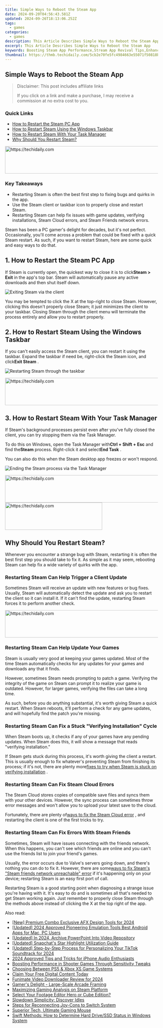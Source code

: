 ```yaml
---
title: Simple Ways to Reboot the Steam App
date: 2024-09-20T04:56:43.581Z
updated: 2024-09-26T18:13:06.252Z
tags:
  - games
categories:
  - games
description: This Article Describes Simple Ways to Reboot the Steam App
excerpt: This Article Describes Simple Ways to Reboot the Steam App
keywords: Boosting Steam App Performance,Stream App Revival Tips,Enhance Steam Experience Easily,Quick Steam Reboot Guide,Improve Steam App Speed,Restart Steam for Optimization,Revitalize Your Steam Use
thumbnail: https://thmb.techidaily.com/5cb2e70fe5fc4984663e55071f50818b86ad28c6053861679577418a188e88c7.jpg
---
```


## Simple Ways to Reboot the Steam App

>  Disclaimer: This post includes affiliate links
>
>  If you click on a link and make a purchase, I may receive a commission at no extra cost to you.
>

### Quick Links

* [How to Restart the Steam PC App](#how-to-restart-the-steam-pc-app)
* [How to Restart Steam Using the Windows Taskbar](#how-to-restart-steam-using-the-windows-taskbar)
* [How to Restart Steam With Your Task Manager](#how-to-restart-steam-with-your-task-manager)
* [Why Should You Restart Steam?](#why-should-you-restart-steam)

<!-- affiliate ads begin -->
<a href="https://aligracehair.sjv.io/c/5597632/1948881/19272" target="_top" id="1948881">
  <img src="//a.impactradius-go.com/display-ad/19272-1948881" border="0" alt="https://techidaily.com" width="728" height="90"/>
</a>
<img height="0" width="0" src="https://aligracehair.sjv.io/i/5597632/1948881/19272" style="position:absolute;visibility:hidden;" border="0" />
<!-- affiliate ads end -->

### Key Takeaways

* Restarting Steam is often the best first step to fixing bugs and quirks in the app.
* Use the Steam client or taskbar icon to properly close and restart Steam.
* Restarting Steam can help fix issues with game updates, verifying installations, Steam Cloud errors, and Steam Friends network errors.

 Steam has been a PC gamer's delight for decades, but it's not perfect. Occasionally, you'll come across a problem that could be fixed with a quick Steam restart. As such, if you want to restart Steam, here are some quick and easy ways to do that.

## 1\. How to Restart the Steam PC App

 If Steam is currently open, the quickest way to close it is to click**Steam > Exit** in the app's top bar. Steam will automatically pause any active downloads and then shut itself down.

![Exiting Steam via the client](https://static1.makeuseofimages.com/wordpress/wp-content/uploads/2024/01/restart-steam-exit-client.jpg)

 You may be tempted to click the X at the top-right to close Steam. However, clicking this doesn't properly close Steam; it just minimizes the client to your taskbar. Closing Steam through the client menu will terminate the process entirely and allow you to restart properly.

## 2\. How to Restart Steam Using the Windows Taskbar

 If you can't easily access the Steam client, you can restart it using the taskbar. Expand the taskbar if need be, right-click the Steam icon, and click**Exit Steam** .

![Restarting Steam through the taskbar](https://static1.makeuseofimages.com/wordpress/wp-content/uploads/2024/01/restart-steam-exit-taskbar-1.jpg)

<!-- affiliate ads begin -->
<a href="https://appsumo.8odi.net/c/5597632/2105876/7443" target="_top" id="2105876">
  <img src="//a.impactradius-go.com/display-ad/7443-2105876" border="0" alt="https://techidaily.com" width="728" height="90"/>
</a>
<img height="0" width="0" src="https://appsumo.8odi.net/i/5597632/2105876/7443" style="position:absolute;visibility:hidden;" border="0" />
<!-- affiliate ads end -->

## 3\. How to Restart Steam With Your Task Manager

 If Steam's background processes persist even after you've fully closed the client, you can try stopping them via the Task Manager.

 To do this on Windows, open the Task Manager with**Ctrl + Shift + Esc** and find the**Steam** process. Right-click it and select**End Task** .

 You can also do this when the Steam desktop app freezes or won't respond.

![Ending the Steam process via the Task Manager](https://static1.makeuseofimages.com/wordpress/wp-content/uploads/2024/01/restart-steam-task-manager-1.jpg)

<!-- affiliate ads begin -->
<a href="https://united.elfm.net/c/5597632/2139563/4704" target="_top" id="2139563">
  <img src="//a.impactradius-go.com/display-ad/4704-2139563" border="0" alt="https://techidaily.com" width="728" height="90"/>
</a>
<img height="0" width="0" src="https://united.elfm.net/i/5597632/2139563/4704" style="position:absolute;visibility:hidden;" border="0" />
<!-- affiliate ads end -->

<!-- affiliate ads begin -->
<a href="https://wigfever.sjv.io/c/5597632/2014850/22899" target="_top" id="2014850">
  <img src="//a.impactradius-go.com/display-ad/22899-2014850" border="0" alt="https://techidaily.com" width="320" height="90"/>
</a>
<img height="0" width="0" src="https://wigfever.sjv.io/i/5597632/2014850/22899" style="position:absolute;visibility:hidden;" border="0" />
<!-- affiliate ads end -->

## Why Should You Restart Steam?

 Whenever you encounter a strange bug with Steam, restarting it is often the best first step you should take to fix it. As simple as it may seem, rebooting Steam can help fix a wide variety of quirks with the app.

### Restarting Steam Can Help Trigger a Client Update

 Sometimes Steam will receive an update with new features or bug fixes. Usually, Steam will automatically detect the update and ask you to restart the client so it can install it. If it can't find the update, restarting Steam forces it to perform another check.

<!-- affiliate ads begin -->
<a href="https://aidotcom.pxf.io/c/5597632/2134501/19576" target="_top" id="2134501">
  <img src="//a.impactradius-go.com/display-ad/19576-2134501" border="0" alt="https://techidaily.com" width="640" height="90"/>
</a>
<img height="0" width="0" src="https://aidotcom.pxf.io/i/5597632/2134501/19576" style="position:absolute;visibility:hidden;" border="0" />
<!-- affiliate ads end -->

### Restarting Steam Can Help Update Your Games

 Steam is usually very good at keeping your games updated. Most of the time Steam automatically checks for any updates for your games and downloads any that it finds.

 However, sometimes Steam needs prompting to patch a game. Verifying the integrity of the game on Steam can prompt it to realize your game is outdated. However, for larger games, verifying the files can take a long time.

 As such, before you do anything substantial, it's worth giving Steam a quick restart. When Steam reboots, it'll perform a check for any game updates, and will hopefully find the patch you're missing.

### Restarting Steam Can Fix a Stuck "Verifying Installation" Cycle

 When Steam boots up, it checks if any of your games have any pending updates. When Steam does this, it will show a message that reads "verifying installation."

 If Steam gets stuck during this process, it's worth giving the client a restart. This is usually enough to fix whatever's preventing Steam from finishing its process; if it's not, there are plenty more[fixes to try when Steam is stuck on verifying installation](https://www.makeuseof.com/steam-stuck-verifying-installation/) .

### Restarting Steam Can Fix Steam Cloud Errors

 The Steam Cloud stores copies of compatible save files and syncs them with your other devices. However, the sync process can sometimes throw error messages and won't allow you to upload your latest save to the cloud.

 Fortunately, there are plenty of[ways to fix the Steam Cloud error](https://www.makeuseof.com/windows-steam-cloud-error/) , and restarting the client is one of the first tricks to try.

### Restarting Steam Can Fix Errors With Steam Friends

 Sometimes, Steam will have issues connecting with the friends network. When this happens, you can't see which friends are online and you can't use the friends list to join your friend's games.

 Usually, the error occurs due to Valve's servers going down, and there's nothing you can do to fix it. However, there are some[ways to fix Steam's "Steam friends network unreachable" error](https://www.makeuseof.com/how-to-fix-steam-friends-network-unreachable-error-in-windows-11/) if it's happening only on your device; restarting Steam is an easy first port of call.

 Restarting Steam is a good starting point when diagnosing a strange issue you're having with it. It's easy to do and is sometimes all that's needed to get Steam working again. Just remember to properly close Steam through the methods above instead of clicking the X at the top right of the app.

<ins class="adsbygoogle"
     style="display:block"
     data-ad-format="autorelaxed"
     data-ad-client="ca-pub-7571918770474297"
     data-ad-slot="1223367746"></ins>

<ins class="adsbygoogle"
     style="display:block"
     data-ad-client="ca-pub-7571918770474297"
     data-ad-slot="8358498916"
     data-ad-format="auto"
     data-full-width-responsive="true"></ins>

<span class="atpl-alsoreadstyle">Also read:</span>
<div><ul>
<li><a href="https://vp-tips.techidaily.com/new-premium-combo-exclusive-afx-design-tools-for-2024/"><u>[New] Premium Combo Exclusive AFX Design Tools for 2024</u></a></li>
<li><a href="https://screen-activity-recording.techidaily.com/updated-2024-approved-pioneering-emulation-tools-best-android-apps-for-mac-pc-users/"><u>[Updated] 2024 Approved Pioneering Emulation Tools Best Android Apps for Mac, PC Users</u></a></li>
<li><a href="https://screen-mirroring-recording.techidaily.com/updated-in-2024-archive-powerpoint-into-video-repository/"><u>[Updated] In 2024, Archive PowerPoint Into Video Repository</u></a></li>
<li><a href="https://extra-approaches.techidaily.com/updated-snapchats-star-highlight-utilization-guide/"><u>[Updated] Snapchat's Star Highlight Utilization Guide</u></a></li>
<li><a href="https://tiktok-videos.techidaily.com/updated-step-by-step-process-for-personalizing-your-tiktok-soundtrack-for-2024/"><u>[Updated] Step-by-Step Process for Personalizing Your TikTok Soundtrack for 2024</u></a></li>
<li><a href="https://some-guidance.techidaily.com/2024-approved-tips-and-tricks-for-iphone-audio-enthusiasts/"><u>2024 Approved Tips and Tricks for iPhone Audio Enthusiasts</u></a></li>
<li><a href="https://games-able.techidaily.com/boosting-performance-in-shooter-games-through-sensitivity-tweaks/"><u>Boosting Performance in Shooter Games Through Sensitivity Tweaks</u></a></li>
<li><a href="https://games-able.techidaily.com/choosing-between-ps5-and-xbox-xs-game-systems/"><u>Choosing Between PS5 & Xbox XS Game Systems</u></a></li>
<li><a href="https://games-able.techidaily.com/claim-your-free-digital-content-today/"><u>Claim Your Free Digital Content Today</u></a></li>
<li><a href="https://some-knowledge.techidaily.com/funimate-video-downloader-review-for-2024/"><u>Funimate Video Downloader Review for 2024</u></a></li>
<li><a href="https://games-able.techidaily.com/1719171155782-gamers-delight-large-scale-arcade-framing/"><u>Gamer's Delight - Large-Scale Arcade Framing</u></a></li>
<li><a href="https://games-able.techidaily.com/maximizing-gaming-analysis-on-steam-platform/"><u>Maximizing Gaming Analysis on Steam Platform</u></a></li>
<li><a href="https://fox-access.techidaily.com/select-your-footage-editor-hero-or-cube-edition/"><u>Select Your Footage Editor Hero or Cube Edition?</u></a></li>
<li><a href="https://games-able.techidaily.com/slowdown-simplicity-discover-idles/"><u>Slowdown Simplicity: Discover Idles</u></a></li>
<li><a href="https://games-able.techidaily.com/steps-for-reconnecting-joy-cons-to-switch-system/"><u>Steps for Reconnecting Joy-Cons to Switch System</u></a></li>
<li><a href="https://games-able.techidaily.com/superior-tech-ultimate-gaming-mouse/"><u>Superior Tech, Ultimate Gaming Mouse</u></a></li>
<li><a href="https://win11.techidaily.com/swift-methods-how-to-determine-hard-drivessd-status-in-windows-system/"><u>Swift Methods: How to Determine Hard Drive/SSD Status in Windows System</u></a></li>
</ul></div>

